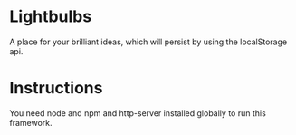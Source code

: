 

# Lightbulbs

A place for your brilliant ideas, which will persist by using the localStorage api.

<h1>Instructions</h1>

You need node and npm and http-server installed globally to run this framework.

